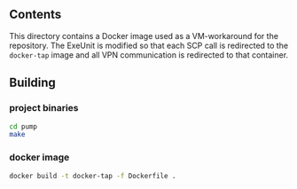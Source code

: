 ## Contents

This directory contains a Docker image used as a VM-workaround for the repository. The ExeUnit is modified so that
each SCP call is redirected to the `docker-tap` image and all VPN communication is redirected to that container.

## Building

### project binaries

```bash
cd pump
make
```

### docker image

```bash
docker build -t docker-tap -f Dockerfile .
```
